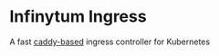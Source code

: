 # Infinytum Ingress

A fast [caddy-based](https://github.com/caddyserver/caddy) ingress controller for Kubernetes
